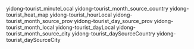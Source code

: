 yidong-tourist_minuteLocal
yidong-tourist_month_source_country
yidong-tourist_heat_map
yidong-tourist_hourLocal
yidong-tourist_month_source_prov
yidong-tourist_day_source_prov
yidong-tourist_month_local
yidong-tourist_dayLocal
yidong-tourist_month_source_city
yidong-tourist_daySourceCountry
yidong-tourist_daySourceCity
